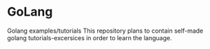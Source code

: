 # GoLang
Golang examples/tutorials
This repository plans to contain self-made golang tutorials-excersices in order to learn the language.


